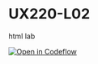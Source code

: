 # UX220-L02
html lab

[![Open in Codeflow](https://developer.stackblitz.com/img/open_in_codeflow.svg)](https://pr.new/emilyychau/UX220-L02)
